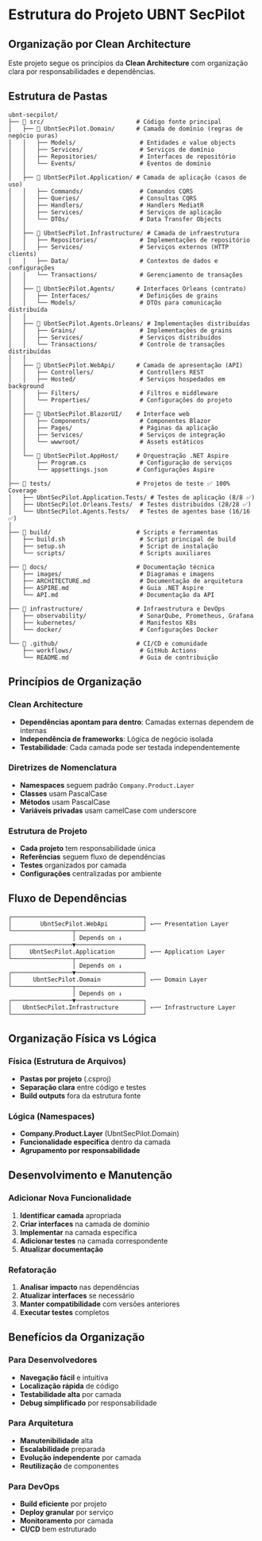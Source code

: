 # Estrutura do Projeto UBNT SecPilot

## Organização por Clean Architecture

Este projeto segue os princípios da **Clean Architecture** com organização clara por responsabilidades e dependências.

## Estrutura de Pastas

```
ubnt-secpilot/
├── 📁 src/                          # Código fonte principal
│   ├── 📁 UbntSecPilot.Domain/      # Camada de domínio (regras de negócio puras)
│   │   ├── Models/                  # Entidades e value objects
│   │   ├── Services/                # Serviços de domínio
│   │   ├── Repositories/            # Interfaces de repositório
│   │   └── Events/                  # Eventos de domínio
│   │
│   ├── 📁 UbntSecPilot.Application/ # Camada de aplicação (casos de uso)
│   │   ├── Commands/                # Comandos CQRS
│   │   ├── Queries/                 # Consultas CQRS
│   │   ├── Handlers/                # Handlers MediatR
│   │   ├── Services/                # Serviços de aplicação
│   │   └── DTOs/                    # Data Transfer Objects
│   │
│   ├── 📁 UbntSecPilot.Infrastructure/ # Camada de infraestrutura
│   │   ├── Repositories/            # Implementações de repositório
│   │   ├── Services/                # Serviços externos (HTTP clients)
│   │   ├── Data/                    # Contextos de dados e configurações
│   │   └── Transactions/            # Gerenciamento de transações
│   │
│   ├── 📁 UbntSecPilot.Agents/      # Interfaces Orleans (contrato)
│   │   ├── Interfaces/              # Definições de grains
│   │   └── Models/                  # DTOs para comunicação distribuída
│   │
│   ├── 📁 UbntSecPilot.Agents.Orleans/ # Implementações distribuídas
│   │   ├── Grains/                  # Implementações de grains
│   │   ├── Services/                # Serviços distribuídos
│   │   └── Transactions/            # Controle de transações distribuídas
│   │
│   ├── 📁 UbntSecPilot.WebApi/      # Camada de apresentação (API)
│   │   ├── Controllers/             # Controllers REST
│   │   ├── Hosted/                  # Serviços hospedados em background
│   │   ├── Filters/                 # Filtros e middleware
│   │   └── Properties/              # Configurações do projeto
│   │
│   ├── 📁 UbntSecPilot.BlazorUI/    # Interface web
│   │   ├── Components/              # Componentes Blazor
│   │   ├── Pages/                   # Páginas da aplicação
│   │   ├── Services/                # Serviços de integração
│   │   └── wwwroot/                 # Assets estáticos
│   │
│   └── 📁 UbntSecPilot.AppHost/     # Orquestração .NET Aspire
│       ├── Program.cs               # Configuração de serviços
│       └── appsettings.json        # Configurações Aspire
│
├── 📁 tests/                        # Projetos de teste ✅ 100% Coverage
│   ├── UbntSecPilot.Application.Tests/ # Testes de aplicação (8/8 ✅)
│   ├── UbntSecPilot.Orleans.Tests/  # Testes distribuídos (28/28 ✅)
│   └── UbntSecPilot.Agents.Tests/   # Testes de agentes base (16/16 ✅)
│
├── 📁 build/                        # Scripts e ferramentas
│   ├── build.sh                     # Script principal de build
│   ├── setup.sh                     # Script de instalação
│   └── scripts/                     # Scripts auxiliares
│
├── 📁 docs/                         # Documentação técnica
│   ├── images/                      # Diagramas e imagens
│   ├── ARCHITECTURE.md              # Documentação de arquitetura
│   ├── ASPIRE.md                    # Guia .NET Aspire
│   └── API.md                       # Documentação da API
│
├── 📁 infrastructure/               # Infraestrutura e DevOps
│   ├── observability/               # SonarQube, Prometheus, Grafana
│   ├── kubernetes/                  # Manifestos K8s
│   └── docker/                      # Configurações Docker
│
└── 📁 .github/                      # CI/CD e comunidade
    ├── workflows/                   # GitHub Actions
    └── README.md                    # Guia de contribuição
```

## Princípios de Organização

### Clean Architecture
- **Dependências apontam para dentro**: Camadas externas dependem de internas
- **Independência de frameworks**: Lógica de negócio isolada
- **Testabilidade**: Cada camada pode ser testada independentemente

### Diretrizes de Nomenclatura
- **Namespaces** seguem padrão `Company.Product.Layer`
- **Classes** usam PascalCase
- **Métodos** usam PascalCase
- **Variáveis privadas** usam camelCase com underscore

### Estrutura de Projeto
- **Cada projeto** tem responsabilidade única
- **Referências** seguem fluxo de dependências
- **Testes** organizados por camada
- **Configurações** centralizadas por ambiente

## Fluxo de Dependências

```
┌─────────────────────────────────────┐
│        UbntSecPilot.WebApi          │ ←── Presentation Layer
└─────────────────┬───────────────────┘
                  │ Depends on ↓
┌─────────────────▼───────────────────┐
│     UbntSecPilot.Application        │ ←── Application Layer
└─────────────────┬───────────────────┘
                  │ Depends on ↓
┌─────────────────▼───────────────────┐
│      UbntSecPilot.Domain            │ ←── Domain Layer
└─────────────────┬───────────────────┘
                  │ Depends on ↓
┌─────────────────▼───────────────────┐
│   UbntSecPilot.Infrastructure       │ ←── Infrastructure Layer
└─────────────────────────────────────┘
```

## Organização Física vs Lógica

### Física (Estrutura de Arquivos)
- **Pastas por projeto** (.csproj)
- **Separação clara** entre código e testes
- **Build outputs** fora da estrutura fonte

### Lógica (Namespaces)
- **Company.Product.Layer** (UbntSecPilot.Domain)
- **Funcionalidade específica** dentro da camada
- **Agrupamento por responsabilidade**

## Desenvolvimento e Manutenção

### Adicionar Nova Funcionalidade
1. **Identificar camada** apropriada
2. **Criar interfaces** na camada de domínio
3. **Implementar** na camada específica
4. **Adicionar testes** na camada correspondente
5. **Atualizar documentação**

### Refatoração
1. **Analisar impacto** nas dependências
2. **Atualizar interfaces** se necessário
3. **Manter compatibilidade** com versões anteriores
4. **Executar testes** completos

## Benefícios da Organização

### Para Desenvolvedores
- **Navegação fácil** e intuitiva
- **Localização rápida** de código
- **Testabilidade alta** por camada
- **Debug simplificado** por responsabilidade

### Para Arquitetura
- **Manutenibilidade** alta
- **Escalabilidade** preparada
- **Evolução independente** por camada
- **Reutilização** de componentes

### Para DevOps
- **Build eficiente** por projeto
- **Deploy granular** por serviço
- **Monitoramento** por camada
- **CI/CD** bem estruturado
